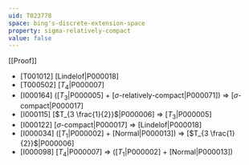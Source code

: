 ```yaml
---
uid: T023778
space: bing's-discrete-extension-space
property: sigma-relatively-compact
value: false
---
```

[[Proof]]

* [T001012] [Lindelof|P000018]
* [T000502] [$T_4$|P000007]
* [I000164] ([$T_3$|P000005] + [$\sigma$-relatively-compact|P000071]) => [$\sigma$-compact|P000017]
* [I000115] [$T_{3 \frac{1}{2}}$|P000006] => [$T_3$|P000005]
* [I000122] [$\sigma$-compact|P000017] => [Lindelof|P000018]
* [I000034] ([$T_1$|P000002] + [Normal|P000013]) => [$T_{3 \frac{1}{2}}$|P000006]
* [I000098] [$T_4$|P000007] => ([$T_1$|P000002] + [Normal|P000013])

